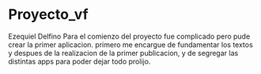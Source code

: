 # Proyecto_vf

Ezequiel Delfino
Para el comienzo del proyecto fue complicado pero pude crear la primer aplicacion. primero me encargue de fundamentar los textos y despues de la realizacion de la primer publicacion, y de segregar las distintas apps para poder dejar todo prolijo.
